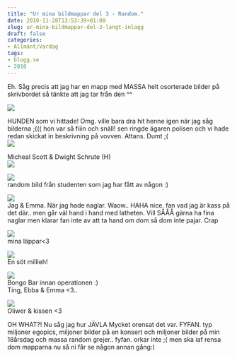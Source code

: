 ```yaml
---
title: "Ur mina bildmappar del 3 - Random."
date: 2010-11-28T13:53:39+01:00
slug: ur-mina-bildmappar-del-3-langt-inlagg
draft: false
categories:
- Allmänt/Vardag
tags:
- blogg.se
- 2010
---
```

Eh. Såg precis att jag har en mapp med MASSA helt osorterade bilder på skrivbordet så tänkte att jag tar från den ^^  
  
![](/assets/images/blogg.se/dsc08853_119171930.jpg)  
  
  
HUNDEN som vi hittade! Omg. ville bara dra hit henne igen när jag såg bilderna ;((( hon var så fiiin och snäll! sen ringde ägaren polisen och vi hade redan skickat in beskrivning på vovven. Attans. Dumt ;(  
![](/assets/images/blogg.se/dsc08817_119171999.jpg)  
  
Micheal Scott & Dwight Schrute (H)  
![](/assets/images/blogg.se/dsc08704_119172417.jpg)  
  
  
  
![](https://cdn1.cdnme.se/cdn/9-1/701517/images/2010/cimg0824_119172563.jpg)  
random bild från studenten som jag har fått av någon :)  
  
![](/assets/images/blogg.se/dsc03604_119172838.jpg)  
Jag & Emma. När jag hade naglar. Waow.. HAHA nice. fan vad jag är kass på det där.. men går väl hand i hand med latheten. Vill SÅÅÅ gärna ha fina naglar men klarar fan inte av att ta hand om dom så dom inte pajar. Crap  
  
  
  
![](/assets/images/blogg.se/dsc01624_119173060.jpg)  
mina läppar<3  
  
  
  
![](/assets/images/blogg.se/dsc01713_119173193.jpg)  
En söt millieh!  
  
  
  
![](/assets/images/blogg.se/dsc08773_119173438.jpg)  
Bongo Bar innan operationen :)  
Ting, Ebba & Emma <3..  
  
  
![](/assets/images/blogg.se/dsc08785_119173644.jpg)  
Oliwer & kissen <3  
  
  
  
  
  
OH WHAT?! Nu såg jag hur JÄVLA Mycket orensat det var. FYFAN. typ miljoner egopics, miljoner bilder på en konsert och miljoner bilder på min 18årsdag och massa random grejer.. fyfan. orkar inte ;( men ska iaf rensa dom mapparna nu så ni får se någon annan gång:)